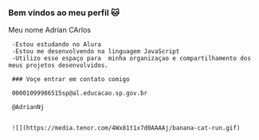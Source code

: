 ### Bem vindos ao meu perfil 🐱

Meu nome Adrian CArlos

     -Estou estudando no Alura
     -Estou me desenvolvendo na linguagem JavaScript
     -Utilizo esse espaço para  minha organizaçao e compartilhamento dos meus projetos desenvolvidos.

     ### Voçe entrar em contato comigo

     00001099986515sp@al.educacao.sp.gov.br

     @AdrianNj


     ![](https://media.tenor.com/4Wx81t1x7d0AAAAj/banana-cat-run.gif)
     
